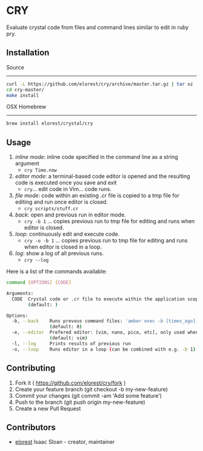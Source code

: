 # CRY

Evaluate crystal code from files and command lines similar to edit in ruby pry.

## Installation

Source
______

```sh
curl -L https://github.com/elorest/cry/archive/master.tar.gz | tar xz
cd cry-master/
make install
```

OSX Homebrew
____________

```sh
brew install elorest/crystal/cry
```

## Usage

1. *inline mode*: inline code specified in the command line as a string argument  
   - `cry Time.now`
1. *editor mode*: a terminal-based code editor is opened and the resulting code is executed once you save and exit
   - `cry`... edit code in Vim... code runs.
1. *file mode*: code within an existing .cr file is copied to a tmp file for editing and run once editor is closed.
   - `cry scripts/stuff.cr`
1. *back*: open and previous run in editor mode.
   - `cry -b 1` ... copies previous run to tmp file for editing and runs when editor is closed.
1. *loop*: continuously edit and execute code.
   - `cry -o -b 1` ... copies previous run to tmp file for editing and runs when editor is closed in a loop.
1. *log*: show a log of all previous runs.
   - `cry --log`

Here is a list of the commands available:

```sh
command [OPTIONS] [CODE]

Arguments:
  CODE  Crystal code or .cr file to execute within the application scope
        (default: )

Options:
  -b, --back    Runs prevous command files: 'amber exec -b [times_ago]'
                (default: 0)
  -e, --editor  Prefered editor: [vim, nano, pico, etc], only used when no code or .cr file is specified
                (default: vim)
  -l, --log     Prints results of previous run
  -o, --loop    Runs editor in a loop (can be combined with e.g. -b 1)
```

## Contributing

1. Fork it ( https://github.com/elorest/cry/fork )
2. Create your feature branch (git checkout -b my-new-feature)
3. Commit your changes (git commit -am 'Add some feature')
4. Push to the branch (git push origin my-new-feature)
5. Create a new Pull Request

## Contributors

- [elorest](https://github.com/elorest) Isaac Sloan - creator, maintainer
